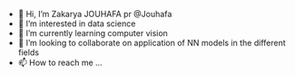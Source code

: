 - 👋 Hi, I’m Zakarya JOUHAFA pr @Jouhafa
- 👀 I’m interested in data science
- 🌱 I’m currently learning computer vision
- 💞️ I’m looking to collaborate on application of NN models in the different fields 
- 📫 How to reach me ...

<!---
Jouhafa/Jouhafa is a ✨ special ✨ repository because its `README.md` (this file) appears on your GitHub profile.
You can click the Preview link to take a look at your changes.
--->
